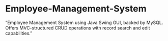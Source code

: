 # Employee-Management-System
“Employee Management System using Java Swing GUI, backed by MySQL. Offers MVC-structured CRUD operations with record search and edit capabilities.”
